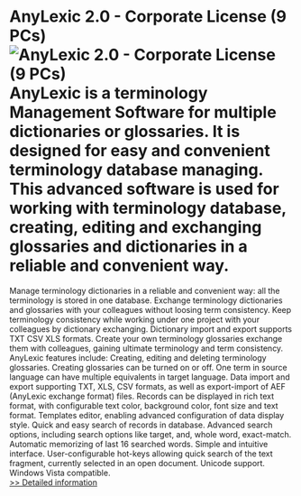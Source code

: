 # AnyLexic 2.0 - Corporate License (9 PCs)<br />![AnyLexic 2.0 - Corporate License (9 PCs)](https://mycommerce.akamaized.net/api/pimages/P300177563/BIG/300177563.GIF)<br />AnyLexic is a terminology Management Software for multiple dictionaries or glossaries. It is designed for easy and convenient terminology database managing. This advanced software is used for working with terminology database, creating, editing and exchanging glossaries and dictionaries in a reliable and convenient way.
Manage terminology dictionaries in a reliable and convenient way: all the terminology is stored in one database.
Exchange terminology dictionaries and glossaries with your colleagues without loosing term consistency. Keep terminology consistency while working under one project with your colleagues by dictionary exchanging. Dictionary import and export supports TXT CSV XLS formats.
Create your own terminology glossaries exchange them with colleagues, gaining ultimate terminology and term consistency.
AnyLexic features include:
Creating, editing and deleting terminology glossaries.
Creating glossaries can be turned on or off.
One term in source language can have multiple equivalents in target language.
Data import and export supporting TXT, XLS, CSV formats, as well as export-import of AEF (AnyLexic exchange format) files.
Records can be displayed in rich text format, with configurable text color, background color, font size and text format.
Templates editor, enabling advanced configuration of data display style. Quick and easy search of records in database.
Advanced search options, including search options like target, and, whole word, exact-match.
Automatic memorizing of last 16 searched words.
Simple and intuitive interface.
User-configurable hot-keys allowing quick search of the text fragment, currently selected in an open document.
Unicode support.
Windows Vista compatible.<br />[>> Detailed information](https://secure.shareit.com/shareit/product.html?productid=300177563&affiliateid=200057808)